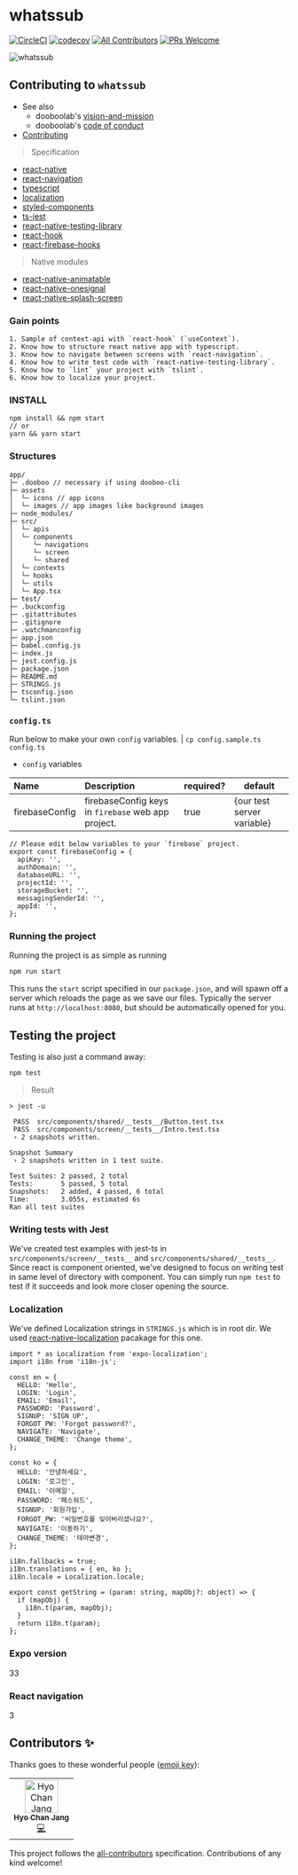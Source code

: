 # whatssub
[![CircleCI](https://circleci.com/gh/dooboolab/dooboo-native-ts.svg?style=shield)](https://circleci.com/gh/dooboolab/whatssub)
[![codecov](https://codecov.io/gh/dooboolab/whatssub/branch/master/graph/badge.svg)](https://codecov.io/gh/dooboolab/whatssub)
[![All Contributors](https://img.shields.io/badge/all_contributors-1-orange.svg?style=flat-square)](#contributors)
[![PRs Welcome](https://img.shields.io/badge/PRs-welcome-brightgreen.svg?style=flat-square)](CONTRIBUTING.md)

![whatssub](https://user-images.githubusercontent.com/27461460/59979206-7e61c500-961f-11e9-89d8-a6c9c98c374d.gif)

## Contributing to `whatssub`
* See also
  - dooboolab's [vision-and-mission](https://github.com/dooboolab/dooboolab.com/blob/master/vision-and-mission.md)
  - dooboolab's [code of conduct](https://github.com/dooboolab/dooboolab.com/blob/master/code-of-conduct.md)
* [Contributing](CONTRIBUTING.md)

> Specification
* [react-native](https://github.com/facebook/react-native)
* [react-navigation](https://github.com/react-navigation/react-navigation)
* [typescript](https://github.com/Microsoft/TypeScript)
* [localization](https://github.com/stefalda/ReactNativeLocalization)
* [styled-components](https://github.com/styled-components/styled-components)
* [ts-jest](https://github.com/kulshekhar/ts-jest)
* [react-native-testing-library](https://github.com/callstack/react-native-testing-library)
* [react-hook](https://reactjs.org/docs/hooks-intro.html)
* [react-firebase-hooks](https://www.npmjs.com/package/react-firebase-hooks)

> Native modules
* [react-native-animatable](https://github.com/oblador/react-native-animatable)
* [react-native-onesignal](https://github.com/geektimecoil/react-native-onesignal)
* [react-native-splash-screen](https://github.com/crazycodeboy/react-native-splash-screen)

### Gain points
```
1. Sample of context-api with `react-hook` (`useContext`).
2. Know how to structure react native app with typescript.
3. Know how to navigate between screens with `react-navigation`.
4. Know how to write test code with `react-native-testing-library`.
5. Know how to `lint` your project with `tslint`.
6. Know how to localize your project.
```

### INSTALL
```
npm install && npm start
// or
yarn && yarn start
```

### Structures
```text
app/
├─ .dooboo // necessary if using dooboo-cli
├─ assets
│  └─ icons // app icons
│  └─ images // app images like background images
├─ node_modules/
├─ src/
│  └─ apis
│  └─ components
│     └─ navigations
│     └─ screen
│     └─ shared
│  └─ contexts
│  └─ hooks
│  └─ utils
│  └─ App.tsx
├─ test/
├─ .buckconfig
├─ .gitattributes
├─ .gitignore
├─ .watchmanconfig
├─ app.json
├─ babel.config.js
├─ index.js
├─ jest.config.js
├─ package.json
├─ README.md
├─ STRINGS.js
├─ tsconfig.json
└─ tslint.json
```

### `config.ts`
Run below to make your own `config` variables.
| `cp config.sample.ts config.ts`

* `config` variables

| Name              | Description                                        | required? | default               |
|:----------------- |:-------------------------------------------------- | --------- | --------------------- |
| firebaseConfig    | firebaseConfig keys in `firebase` web app project. | true      | {our test server variable} |

```
// Please edit below variables to your `firebase` project.
export const firebaseConfig = {
  apiKey: '',
  authDomain: '',
  databaseURL: '',
  projectId: '',
  storageBucket: '',
  messagingSenderId: '',
  appId: '',
};
````

### Running the project
Running the project is as simple as running
```sh
npm run start
```

This runs the `start` script specified in our `package.json`, and will spawn off a server which reloads the page as we save our files.
Typically the server runs at `http://localhost:8080`, but should be automatically opened for you.

## Testing the project
Testing is also just a command away:
```sh
npm test
```
> Result
```
> jest -u

 PASS  src/components/shared/__tests__/Button.test.tsx
 PASS  src/components/screen/__tests__/Intro.test.tsx
 › 2 snapshots written.

Snapshot Summary
 › 2 snapshots written in 1 test suite.

Test Suites: 2 passed, 2 total
Tests:       5 passed, 5 total
Snapshots:   2 added, 4 passed, 6 total
Time:        3.055s, estimated 6s
Ran all test suites
```

### Writing tests with Jest
We've created test examples with jest-ts in `src/components/screen/__tests__` and `src/components/shared/__tests__`. Since react is component oriented, we've designed to focus on writing test in same level of directory with component. You can simply run `npm test` to test if it succeeds and look more closer opening the source.

### Localization
We've defined Localization strings in `STRINGS.js` which is in root dir.
We used [react-native-localization](https://github.com/stefalda/ReactNativeLocalization) pacakage for this one.
```
import * as Localization from 'expo-localization';
import i18n from 'i18n-js';

const en = {
  HELLO: 'Hello',
  LOGIN: 'Login',
  EMAIL: 'Email',
  PASSWORD: 'Password',
  SIGNUP: 'SIGN UP',
  FORGOT_PW: 'Forgot password?',
  NAVIGATE: 'Navigate',
  CHANGE_THEME: 'Change theme',
};

const ko = {
  HELLO: '안녕하세요',
  LOGIN: '로그인',
  EMAIL: '이메일',
  PASSWORD: '패스워드',
  SIGNUP: '회원가입',
  FORGOT_PW: '비밀번호를 잊어버리셨나요?',
  NAVIGATE: '이동하기',
  CHANGE_THEME: '테마변경',
};

i18n.fallbacks = true;
i18n.translations = { en, ko };
i18n.locale = Localization.locale;

export const getString = (param: string, mapObj?: object) => {
  if (mapObj) {
    i18n.t(param, mapObj);
  }
  return i18n.t(param);
};
```

### Expo version
33

### React navigation
3

## Contributors ✨

Thanks goes to these wonderful people ([emoji key](https://allcontributors.org/docs/en/emoji-key)):

<!-- ALL-CONTRIBUTORS-LIST:START - Do not remove or modify this section -->
<!-- prettier-ignore -->
<table>
  <tr>
    <td align="center"><a href="http://dooboolab.com"><img src="https://avatars0.githubusercontent.com/u/27461460?v=4" width="60px;" alt="Hyo Chan Jang"/><br /><sub><b>Hyo Chan Jang</b></sub></a><br /><a href="https://github.com/dooboolab/whatssub/commits?author=hyochan" title="Code">💻</a></td>
  </tr>
</table>

<!-- ALL-CONTRIBUTORS-LIST:END -->

This project follows the [all-contributors](https://github.com/all-contributors/all-contributors) specification. Contributions of any kind welcome!
